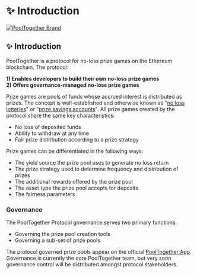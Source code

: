 # ✨ Introduction

[![PoolTogether Brand](https://github.com/pooltogether/pooltogether--brand-assets/blob/977e03604c49c63314450b5d432fe57d34747c66/logo/pooltogether-logo--purple-gradient.png?raw=true)](https://github.com/pooltogether/pooltogether--brand-assets)

## ✨ Introduction

PoolTogether is a protocol for no-loss prize games on the Ethereum blockchain. The protocol:

**1\) Enables developers to build their own no-loss prize games  
2\)** **Offers governance-managed no-loss prize games**

Prize games are pools of funds whose accrued interest is distributed as prizes. The concept is well-established and otherwise known as "[no loss lotteries](http://beniverson.org/papers/MaMa.pdf)" or "[prize savings accounts](https://en.wikipedia.org/wiki/Prize-linked_savings_account)".  All prize games created by the protocol share the same key characteristics:

* No loss of deposited funds
* Ability to withdraw at any time
* Fair prize distribution according to a prize strategy

Prize games can be differentiated in the following ways:

* The yield source the prize pool uses to generate no loss return
* The prize strategy used to determine frequency and distribution of prizes 
* The additional rewards offered by the prize pool
* The asset type the prize pool accepts for deposits 
* The fairness parameters 

### Governance

The PoolTogether Protocol governance serves two primary functions.

* Governing the prize pool creation tools
* Governing a sub-set of prize pools

The protocol governed prize pools appear on the official [PoolTogether App](https://app-v3.pooltogether.com). Governance is currently the core PoolTogether team, but very soon governance control will be distributed amongst protocol stakeholders.



#### 

#### 



